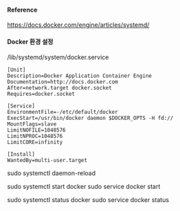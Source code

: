 #### Reference
https://docs.docker.com/engine/articles/systemd/

#### Docker 환경 설정

/lib/systemd/system/docker.service

~~~
[Unit]
Description=Docker Application Container Engine
Documentation=http://docs.docker.com
After=network.target docker.socket
Requires=docker.socket

[Service]
EnvironmentFile=-/etc/default/docker
ExecStart=/usr/bin/docker daemon $DOCKER_OPTS -H fd://
MountFlags=slave
LimitNOFILE=1048576
LimitNPROC=1048576
LimitCORE=infinity

[Install]
WantedBy=multi-user.target
~~~

sudo systemctl daemon-reload

sudo systemctl start docker 
sudo service docker start

sudo systemctl status docker
sudo service docker status
